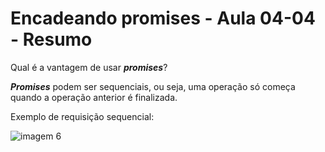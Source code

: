 # Encadeando promises - Aula 04-04 - Resumo

Qual é a vantagem de usar ***promises***?
    
***Promises*** podem ser sequenciais, ou seja, uma operação só começa quando a operação anterior é finalizada.
    

Exemplo de requisição sequencial:

![imagem 6](https://res.cloudinary.com/ananopaisdojavascript/image/upload/v1664921487/aula-04-03-etapa-11/Screen_Shot_2022-10-04_at_18.52.47_yhtmj4.png)